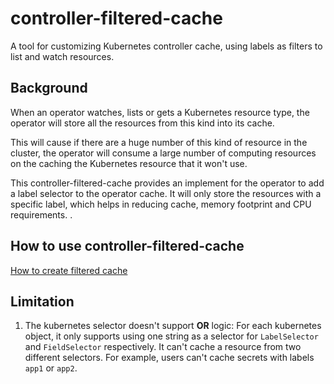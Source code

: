 # controller-filtered-cache

A tool for customizing Kubernetes controller cache, using labels as filters to list and watch resources.

## Background

When an operator watches, lists or gets a Kubernetes resource type, the operator will store all the resources from this kind into its cache.

This will cause if there are a huge number of this kind of resource in the cluster, the operator will consume a large number of computing resources on the caching the Kubernetes resource that it won't use.

This controller-filtered-cache provides an implement for the operator to add a label selector to the operator cache. It will only store the resources with a specific label, which helps in reducing cache, memory footprint and CPU requirements.
.

## How to use controller-filtered-cache

[How to create filtered cache](docs/create-filtered-cache.md)

## Limitation

1. The kubernetes selector doesn't support **OR** logic: For each kubernetes object, it only supports using one string as a selector for `LabelSelector` and `FieldSelector` respectively. It can't cache a resource from two different selectors. For example, users can't cache secrets with labels `app1` or `app2`.
